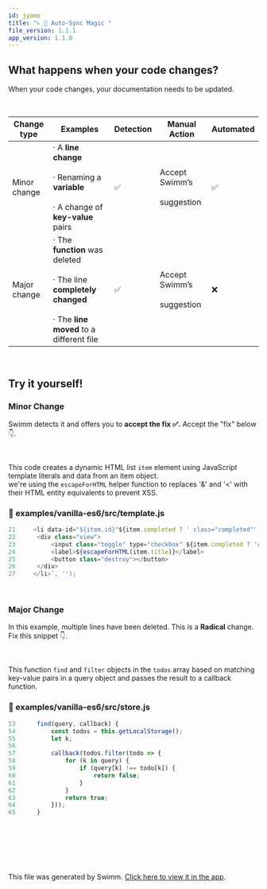 ```yaml
---
id: jyomo
title: "∟ 🦄 Auto-Sync Magic "
file_version: 1.1.1
app_version: 1.1.0
---
```


## What happens when your code changes?

When your code changes, your documentation needs to be updated.

<br/>

|Change type |Examples                                                                                                                 |Detection|Manual Action                    |Automated|
|------------|-------------------------------------------------------------------------------------------------------------------------|---------|---------------------------------|---------|
|Minor change|· A **line change**<br/><br>· Renaming a **variable**<br/><br>· A change of **key-value** pairs                          |✅        |Accept Swimm’s<br/><br>suggestion|✅        |
|Major change|· The **function** was deleted<br/><br>· The line **completely changed**<br/><br>· The **line moved** to a different file|✅        |Accept Swimm’s<br/><br>suggestion|❌        |

<br/>

## Try it yourself!

### Minor Change

Swimm detects it and offers you to **accept the fix ✅.** Accept the "fix" below 👇.

<br/>

This code creates a dynamic HTML list `item`<swm-token data-swm-token=":examples/vanilla-es6/src/template.js:21:10:10:`&lt;li data-id=&quot;${item.id}&quot;${item.completed ? &#39; class=&quot;completed&quot;&#39; : &#39;&#39;}&gt;`"/> element using JavaScript template literals and data from an item object.<br/>
we're using the `escapeForHTML`<swm-token data-swm-token=":examples/vanilla-es6/src/template.js:24:5:5:`		&lt;label&gt;${escapeForHTML(item.title)}&lt;/label&gt;`"/> helper function to replaces '&' and '<' with their HTML entity equivalents to prevent XSS.
<!-- NOTE-swimm-snippet: the lines below link your snippet to Swimm -->
### 📄 examples/vanilla-es6/src/template.js
```javascript
21     <li data-id="${item.id}"${item.completed ? ' class="completed"' : ''}>
22     	<div class="view">
23     		<input class="toggle" type="checkbox" ${item.completed ? 'checked' : ''}>
24     		<label>${escapeForHTML(item.title)}</label>
25     		<button class="destroy"></button>
26     	</div>
27     </li>`, '');
```

<br/>

### Major Change

In this example, multiple lines have been deleted. This is a **Radical** change. Fix this snippet 👇.

<br/>

This function `find`<swm-token data-swm-token=":examples/vanilla-es6/src/store.js:53:1:1:`	find(query, callback) {`"/> and `filter`<swm-token data-swm-token=":examples/vanilla-es6/src/store.js:57:5:5:`		callback(todos.filter(todo =&gt; {`"/> objects in the `todos`<swm-token data-swm-token=":examples/vanilla-es6/src/store.js:54:3:3:`		const todos = this.getLocalStorage();`"/> array based on matching key-value pairs in a query object and passes the result to a callback function.
<!-- NOTE-swimm-snippet: the lines below link your snippet to Swimm -->
### 📄 examples/vanilla-es6/src/store.js
```javascript
53     	find(query, callback) {
54     		const todos = this.getLocalStorage();
55     		let k;
56     
57     		callback(todos.filter(todo => {
58     			for (k in query) {
59     				if (query[k] !== todo[k]) {
60     					return false;
61     				}
62     			}
63     			return true;
64     		}));
65     	}
```

<br/>

<br/>

<br/>

<br/>

<br/>

This file was generated by Swimm. [Click here to view it in the app](https://swimm-web-app.web.app/repos/Z2l0aHViJTNBJTNBdG9kbyUzQSUzQVlvc3NpU2FhZGk=/docs/jyomo).
